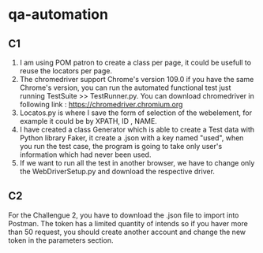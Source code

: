 # qa-automation
## C1
1.  I am using POM patron to create a class per page, it could be usefull to reuse the locators per page.
2.  The chromedriver support Chrome's version 109.0 if you have the same Chrome's version, you can run the automated functional test just running 
TestSuite >> TestRunner.py. You can download chromedriver in following link : https://chromedriver.chromium.org
3. Locatos.py is where I save the form of selection of the webelement, for example it could be by XPATH, ID , NAME.
4. I have created a class Generator which is able to create a Test data with Python library Faker, it create a .json with a key named "used", when you run the test case, the program is going to take only user's information which had never been used.
5. If we want to run all the test in another browser, we have to change only the WebDriverSetup.py and download the respective driver.


## C2
For the Challengue 2, you have to download the .json file to import into Postman.
The token has a limited quantity of intends so if you haver more than 50 request, you should create another account and change the new token in the
parameters section.
